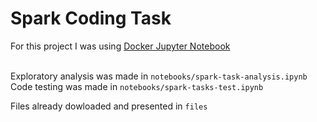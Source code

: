 # Spark Coding Task
For this project I was using [Docker Jupyter Notebook](https://hub.docker.com/r/jupyter/all-spark-notebook) <br><br>

Exploratory analysis was made in `notebooks/spark-task-analysis.ipynb`<br>
Code testing was made in `notebooks/spark-tasks-test.ipynb`

Files already dowloaded and presented in `files`
